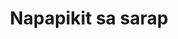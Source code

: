 ---
layout: post
title: Napapikit sa sarap
duration: '09:10'
view: 244
rate: 2
video: 'https://flashservice.xvideos.com/embedframe/25993017'
category: 
 - pinay
 - student
tags: 
 - pinay-sex
 - nagparaos
 - nene
 - mokong
 - fucked
 - jackpot
 - flawless
 - hotel
priority: 0.9
changefreq: daily
---